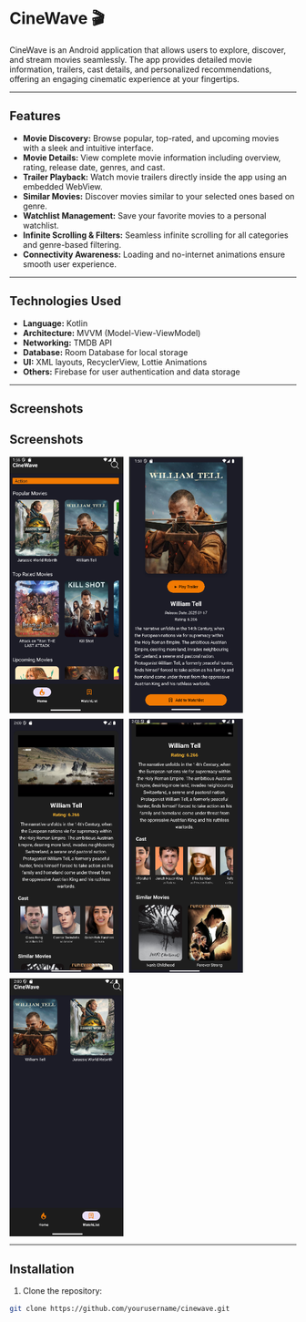 # CineWave 🎬

CineWave is an Android application that allows users to explore, discover, and stream movies seamlessly. The app provides detailed movie information, trailers, cast details, and personalized recommendations, offering an engaging cinematic experience at your fingertips.

---

## Features

- **Movie Discovery:** Browse popular, top-rated, and upcoming movies with a sleek and intuitive interface.  
- **Movie Details:** View complete movie information including overview, rating, release date, genres, and cast.  
- **Trailer Playback:** Watch movie trailers directly inside the app using an embedded WebView.  
- **Similar Movies:** Discover movies similar to your selected ones based on genre.  
- **Watchlist Management:** Save your favorite movies to a personal watchlist.  
- **Infinite Scrolling & Filters:** Seamless infinite scrolling for all categories and genre-based filtering.  
- **Connectivity Awareness:** Loading and no-internet animations ensure smooth user experience.

---

## Technologies Used

- **Language:** Kotlin  
- **Architecture:** MVVM (Model-View-ViewModel)  
- **Networking:** TMDB API  
- **Database:** Room Database for local storage  
- **UI:** XML layouts, RecyclerView, Lottie Animations  
- **Others:** Firebase for user authentication and data storage  

---

## Screenshots

## Screenshots

<div style="display: flex; flex-wrap: wrap; gap: 10px;">

<!-- Home Screen -->
<img src="app/src/main/screenshots/Screenshot%20(108).png" alt="Home Screen" width="200"/>

<!-- Movie Details -->
<img src="app/src/main/screenshots/Screenshot%20(109).png" alt="Movie Details" width="200"/>

<!-- Cast Details -->
<img src="app/src/main/screenshots/Screenshot%20(110).png" alt="Cast Details" width="200"/>

<!-- Trailer Details -->
<img src="app/src/main/screenshots/Screenshot%20(111).png" alt="Trailer Details" width="200"/>

<!-- Watchlist -->
<img src="app/src/main/screenshots/Screenshot%20(112).png" alt="Watchlist" width="200"/>

</div>

---

## Installation

1. Clone the repository:  
```bash
git clone https://github.com/yourusername/cinewave.git
